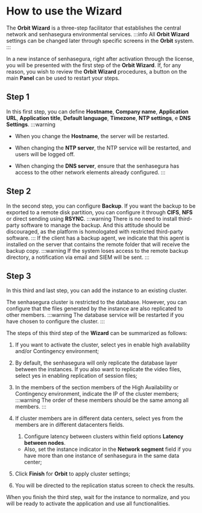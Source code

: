 # How to use the Wizard

The **Orbit Wizard** is a three-step facilitator that establishes the central network and senhasegura environmental services.
:::info
All **Orbit Wizard** settings can be changed later through specific screens in the **Orbit** system.
:::

In a new instance of senhasegura, right after activation through the license, you will be presented with the first step of the **Orbit Wizard**. If, for any reason, you wish to review the **Orbit Wizard** procedures, a button on the main **Panel** can be used to restart your steps.

## Step 1
In this first step, you can define **Hostname**, **Company name**, **Application URL**, **Application title**, **Default language**, **Timezone**, **NTP settings**, e **DNS Settings**.
:::warning

* When you change the **Hostname**, the server will be restarted.

* When changing the **NTP server**, the NTP service will be restarted, and users will be logged off.

* When changing the **DNS server**, ensure that the senhasegura has access to the other network elements already configured.
:::

## Step 2
In the second step, you can configure **Backup**. If you want the backup to be exported to a remote disk partition, you can configure it through **CIFS**, **NFS** or direct sending using **RSYNC**. 
:::warning
There is no need to install third-party software to manage the backup. And this attitude should be discouraged, as the platform is homologated with restricted third-party software.
:::
If the client has a backup agent, we indicate that this agent is installed on the server that contains the remote folder that will receive the backup copy.
:::warning
If the system loses access to the remote backup directory, a notification via email and SIEM will be sent.
:::

## Step 3
In this third and last step, you can add the instance to an existing cluster.

The senhasegura cluster is restricted to the database. However, you can configure that the files generated by the instance are also replicated to other members.
:::warning
The database service will be restarted if you have chosen to configure the cluster.
:::

The steps of this third step of the **Wizard** can be summarized as follows:

1. If you want to activate the cluster, select yes in enable high availability and/or Contingency environment;

1. By default, the senhasegura will only replicate the database layer between the instances. If you also want to replicate the video files, select yes in enabling replication of session files;

1. In the members of the section members of the High Availability or Contingency environment, indicate the IP of the cluster members;
:::warning
The order of these members should be the same among all members.
:::

4. If cluster members are in different data centers, select yes from the members are in different datacenters fields.
    1. Configure latency between clusters within field options **Latency between nodes**.
    * Also, set the instance indicator in the **Network segment** field if you have more than one instance of senhasegura in the same data center;

1. Click **Finish** for **Orbit** to apply cluster settings;

1. You will be directed to the replication status screen to check the results.

When you finish the third step, wait for the instance to normalize, and you will be ready to activate the application and use all functionalities.
